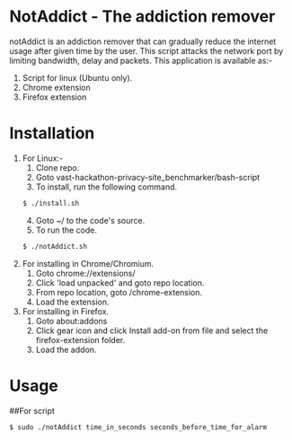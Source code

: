 # NotAddict - The addiction remover

notAddict is an addiction remover that can gradually reduce the internet usage after given time by the user. This script attacks the network port by limiting bandwidth, delay and packets.
This application is available as:-
1. Script for linux (Ubuntu only).
2. Chrome extension
3. Firefox extension

# Installation

1. For Linux:-
    1. Clone repo.
    2. Goto vast-hackathon-privacy-site_benchmarker/bash-script
    3. To install, run the following command.
    ```bash
    $ ./install.sh
    ```
    4. Goto ~/ to the code's source.
    5. To run the code.
    ```bash
    $ ./notAddict.sh
    ```
2. For installing in Chrome/Chromium.
    1. Goto chrome://extensions/
    2. Click 'load unpacked' and goto repo location.
    3. From repo location, goto /chrome-extension.
    4. Load the extension.
3. For installing in Firefox.
    1. Goto about:addons
    2. Click gear icon and click Install add-on from file and select the firefox-extension folder.
    3. Load the addon.

# Usage

##For script

```bash
$ sudo ./notAddict time_in_seconds seconds_before_time_for_alarm
```